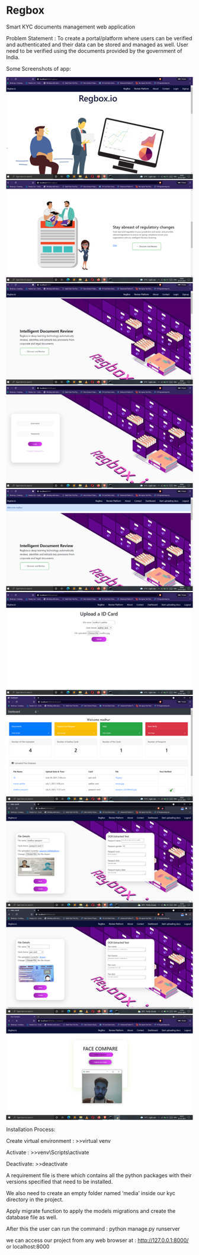 # Regbox
Smart KYC documents management web application

Problem Statement : To create a portal/platform where users can be verified and authenticated and their data can be stored and managed as well. User need to be verified using the documents provided by the government of India.

Some Screenshots of app:

<p align="center">
  <img src="regbox-screenshots/1.png" >

  <img src="regbox-screenshots/2.png" >
  
  <img src="regbox-screenshots/3.png" >
  
 <img src="regbox-screenshots/4.png" >
	
  <img src="regbox-screenshots/5.png" >

<img src="regbox-screenshots/6.png" >
	
<img src="regbox-screenshots/7.png" >
   <img src="regbox-screenshots/8.png" >
	<img src="regbox-screenshots/9.png" >
<img src="regbox-screenshots/10.png" >
</p>


Installation Process:

Create virtual environment : >>virtual venv 

Activate : >>venv\Scripts\activate 

Deactivate: >>deactivate

A requirement file is there which contains all the python packages with their versions specified that need to be installed.

We also need to create an empty folder named ‘media’ inside our kyc directory in the project. 

Apply migrate function to apply the models migrations and create the database file as well.

After this the user can run the command : 
	python manage.py runserver

we can access our project from any web browser at : http://127.0.0.1:8000/ or localhost:8000 
